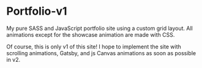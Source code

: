 # Portfolio-v1

My pure SASS and JavaScript portfolio site using a custom grid layout. All animations except for the showcase animation are made with CSS.

Of course, this is only v1 of this site! I hope to implement the site with scrolling animations, Gatsby, and js Canvas animations as soon as possible in v2.
